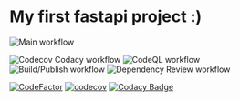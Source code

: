 # My first fastapi project :)
![Main workflow](https://github.com/linzeyang/fastapi-hello/actions/workflows/main.yml/badge.svg)

![Codecov Codacy workflow](https://github.com/linzeyang/fastapi-hello/actions/workflows/codecov-codacy.yml/badge.svg)
![CodeQL workflow](https://github.com/linzeyang/fastapi-hello/actions/workflows/codeql-analysis.yml/badge.svg)
![Build/Publish workflow](https://github.com/linzeyang/fastapi-hello/actions/workflows/build-publish-image.yml/badge.svg)
![Dependency Review workflow](https://github.com/linzeyang/fastapi-hello/actions/workflows/dependency-review.yml/badge.svg)

[![CodeFactor](https://www.codefactor.io/repository/github/linzeyang/fastapi-hello/badge)](https://www.codefactor.io/repository/github/linzeyang/fastapi-hello)
[![codecov](https://codecov.io/gh/linzeyang/fastapi-hello/branch/main/graph/badge.svg?token=DH3PJVZBB4)](https://codecov.io/gh/linzeyang/fastapi-hello)
[![Codacy Badge](https://app.codacy.com/project/badge/Grade/e938a2336af54ead899a13a9dac5310f)](https://www.codacy.com/gh/linzeyang/fastapi-hello/dashboard?utm_source=github.com&amp;utm_medium=referral&amp;utm_content=linzeyang/fastapi-hello&amp;utm_campaign=Badge_Grade)
